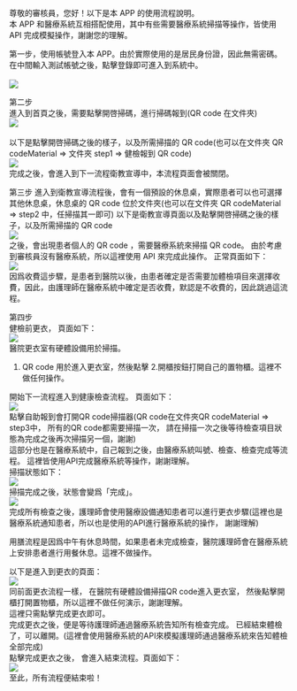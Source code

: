 尊敬的審核員，您好！以下是本 APP 的使用流程說明。
<br>
本 APP 和醫療系統互相搭配使用，其中有些需要醫療系統掃描等操作，皆使用 API 完成模擬操作，謝謝您的理解。

第一步，使用帳號登入本 APP。由於實際使用的是居民身份證，因此無需密碼。
在中間輸入測試帳號之後，點擊登錄即可進入到系統中。
<br>
<br>
![](./images/step1.jpg)

第二步
<br>
進入到首頁之後，需要點擊開啓掃碼，進行掃碼報到(QR code 在文件夾)
<br>
![](./images/step2.jpg)
<br>
<br>
以下是點擊開啓掃碼之後的樣子，以及所需掃描的 QR code(也可以在文件夾 QR codeMaterial => 文件夾 step1 => 健檢報到 QR code)
<br>
![](./images/checkIn.jpg)
<br>
完成之後，會進入到下一流程衛教宣導中，本流程頁面會被關閉。

第三步
進入到衛教宣導流程後，會有一個預設的休息桌，實際患者可以也可選擇其他休息桌，休息桌的 QR code 位於文件夾(也可以在文件夾 QR codeMaterial => step2 中，任掃描其一即可)
以下是衛教宣導頁面以及點擊開啓掃碼之後的樣子，以及所需掃描的 QR code
<br>
![](./images/propaganda.jpg)
<br>
之後，會出現患者個人的 QR code ，需要醫療系統來掃描 QR code。
由於考慮到審核員沒有醫療系統，所以這裡使用 API 來完成此操作。
正常頁面如下：
<br>
![](./images/propaganda-3.jpg)
<br>
因爲收費這步驟，是患者到醫院以後，由患者確定是否需要加體檢項目來選擇收費，因此，由護理師在醫療系統中確定是否收費，默認是不收費的，因此跳過這流程。

第四步<br>
健檢前更衣， 頁面如下：
<br>
![](./images/changing%20clothes.jpg)
<br>
醫院更衣室有硬體設備用於掃描。
1. QR code 用於進入更衣室，然後點擊 2.開櫃按鈕打開自己的置物櫃。這裡不做任何操作。

開始下一流程進入到健康檢查流程。
頁面如下：
<br>
![](./images/health%20check.jpg)
<br>
點擊自助報到會打開QR code掃描器(QR code在文件夾QR codeMaterial => step3中， 所有的QR code都需要掃描一次， 請在掃描一次之後等待檢查項目狀態為完成之後再次掃描另一個，謝謝)
<br>
這部分也是在醫療系統中，自己報到之後，由醫療系統叫號、檢查、檢查完成等流程。 這裡皆使用API完成醫療系統等操作，謝謝理解。
<br>
掃描狀態如下：
<br>
![](./images/health%20check%20report.jpg)
<br>
掃描完成之後，狀態會變爲「完成」。
<br>
![](./images/Check%20completed.jpg)
<br>
完成所有檢查之後，護理師會使用醫療設備通知患者可以進行更衣步驟(這裡也是醫療系統通知患者，所以也是使用的API進行醫療系統的操作， 謝謝理解)

用膳流程是因爲中午有休息時間，如果患者未完成檢查，醫院護理師會在醫療系統上安排患者進行用餐休息。這裡不做操作。

以下是進入到更衣的頁面：
<br>
![](./images/changing%20clothes%20end.jpg)
<br>
同前面更衣流程一樣， 在醫院有硬體設備掃描QR code進入更衣室， 然後點擊開櫃打開置物櫃，所以這裡不做任何演示，謝謝理解。
<br>
這裡只需點擊完成更衣即可。
<br>
完成更衣之後，便是等待護理師通過醫療系統告知所有檢查完成。
已經結束體檢了，可以離開。(這裡會使用醫療系統的API來模擬護理師通過醫療系統來告知體檢全部完成)
<br>
點擊完成更衣之後， 會進入結束流程。頁面如下：
<br>
![](./images/end.jpg)
<br>
至此，所有流程便結束啦！
